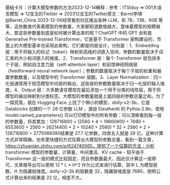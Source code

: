 

基础卡片：计算大模型参数的方法2023-12-14解释：参考：ITStduy => 001大语言模型 => 12宝玉的Twitter => 202312宝玉的Twitter原文：Barret李靖 @Barret_China 2023-12-06经常看到社区推出各种 LLM，有 7B、13B、60B 等等，这些数值代表着模型的参数量，大家都知道数值越大，意味着模型的规模越大，那这些参数量到底是如何被计算出来的呢？ChatGPT 中的 GPT 全称是 Generative Pre-trained Transformer，它是基于 Transformer 架构建设的，市面上的大模型基本也采用此架构，它们都是四层设计，分别是：1、Embedding 层：用于将输入的标记（token）映射到高维的词嵌入空间，参数的数量取决于词汇表的大小和词嵌入的维度。2、Transformer 层：每个 Transformer 层包括多个子层，例如自注意力层（self-attention layer）和前馈神经网络层（feedforward neural network layer）；参数的数量取决于每个子层的权重和偏置参数数量，以及模型中的 Transformer 层数。3、Layer Normalization：归一化层通常用于规范模型中间层的输出，这些层的参数数量取决于归一化层的输入维度。4、Output 层：大多数语言模型在最后添加一个用于分类的线性层，用于将模型的输出映射到分类标签。大模型的参数量就是上面四层的参数总量之和。为了一探究竟，我在 Hugging Face 上找了个稍小的模型，dolly-v2-3b，它是 Databricks 创建的一个 28 亿参数 LLM ，源自 EleutherAI 的 Pythia-2.8b，使用 model.named_parameters() 可以打印模型中的所有参数：可以清晰看到每一层的参数量，将其累加：128716800 + (2560 * 4 + 19660800 + 7680 + 6553600 + 2560 + 26214400 * 2 + 10240 + 2560) * 32 + 2560 * 2 + 128716800 = 2775086080结果是 27.7 亿参数，四舍五入就是 28 亿。这种计算方式非常精确，也有更快捷的方式估算出大模型的参数总量，看到一篇文章，https://zhuanlan.zhihu.com/p/624740065，提供了一个估算的方法：分析 transformer 模型的参数量、计算量、中间激活、KV cache - 知乎由于 Transformer 这一层的模式比较固定，而且参数量最大，因此仅计算这一层即可，文章推导出可以使用 12 * L * H^2 作为公式来进行估算，其中 L 为模型层数，H 为隐藏层维度。dolly-v2-3b 的层数是 32，隐藏层维度是 7680，按照公式计算出来的结果是 22 亿，相差不大。